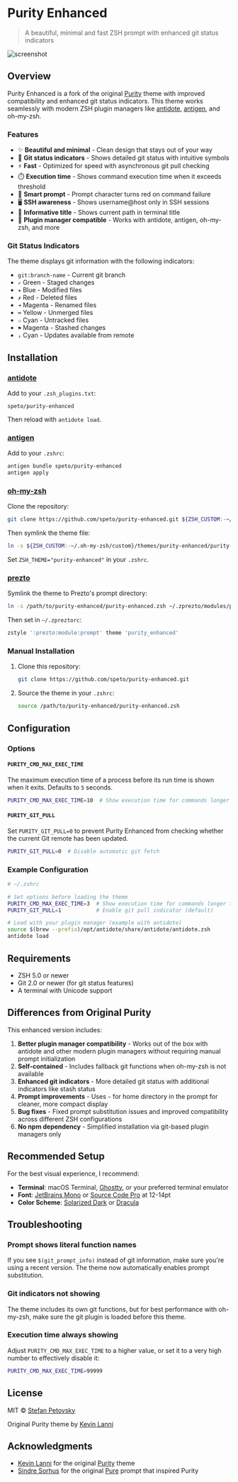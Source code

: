 # Purity Enhanced

> A beautiful, minimal and fast ZSH prompt with enhanced git status indicators

![screenshot](screenshot.png)

## Overview

Purity Enhanced is a fork of the original [Purity](https://github.com/therealklanni/purity) theme with improved compatibility and enhanced git status indicators. This theme works seamlessly with modern ZSH plugin managers like [antidote](https://github.com/mattmc3/antidote), [antigen](https://github.com/zsh-users/antigen), and oh-my-zsh.

### Features

- ✨ **Beautiful and minimal** - Clean design that stays out of your way
- 🎯 **Git status indicators** - Shows detailed git status with intuitive symbols
- ⚡ **Fast** - Optimized for speed with asynchronous git pull checking
- ⏱️ **Execution time** - Shows command execution time when it exceeds threshold
- 🔴 **Smart prompt** - Prompt character turns red on command failure
- 🖥️ **SSH awareness** - Shows username@host only in SSH sessions
- 📁 **Informative title** - Shows current path in terminal title
- 🔧 **Plugin manager compatible** - Works with antidote, antigen, oh-my-zsh, and more

### Git Status Indicators

The theme displays git information with the following indicators:

- `git:branch-name` - Current git branch
- `✓` Green - Staged changes
- `✶` Blue - Modified files
- `✗` Red - Deleted files
- `➜` Magenta - Renamed files
- `═` Yellow - Unmerged files
- `✩` Cyan - Untracked files
- `⚑` Magenta - Stashed changes
- `⇣` Cyan - Updates available from remote

## Installation

### [antidote](https://github.com/mattmc3/antidote)

Add to your `.zsh_plugins.txt`:
```
speto/purity-enhanced
```

Then reload with `antidote load`.

### [antigen](https://github.com/zsh-users/antigen)

Add to your `.zshrc`:
```sh
antigen bundle speto/purity-enhanced
antigen apply
```

### [oh-my-zsh](https://github.com/ohmyzsh/ohmyzsh)

Clone the repository:
```sh
git clone https://github.com/speto/purity-enhanced.git ${ZSH_CUSTOM:-~/.oh-my-zsh/custom}/themes/purity-enhanced
```

Then symlink the theme file:
```sh
ln -s ${ZSH_CUSTOM:-~/.oh-my-zsh/custom}/themes/purity-enhanced/purity-enhanced.zsh ${ZSH_CUSTOM:-~/.oh-my-zsh/custom}/themes/purity-enhanced.zsh-theme
```

Set `ZSH_THEME="purity-enhanced"` in your `.zshrc`.

### [prezto](https://github.com/sorin-ionescu/prezto)

Symlink the theme to Prezto's prompt directory:
```sh
ln -s /path/to/purity-enhanced/purity-enhanced.zsh ~/.zprezto/modules/prompt/functions/prompt_purity_enhanced_setup
```

Then set in `~/.zpreztorc`:
```sh
zstyle ':prezto:module:prompt' theme 'purity_enhanced'
```

### Manual Installation

1. Clone this repository:
   ```sh
   git clone https://github.com/speto/purity-enhanced.git
   ```

2. Source the theme in your `.zshrc`:
   ```sh
   source /path/to/purity-enhanced/purity-enhanced.zsh
   ```

## Configuration

### Options

#### `PURITY_CMD_MAX_EXEC_TIME`

The maximum execution time of a process before its run time is shown when it exits. Defaults to `5` seconds.

```sh
PURITY_CMD_MAX_EXEC_TIME=10  # Show execution time for commands longer than 10 seconds
```

#### `PURITY_GIT_PULL`

Set `PURITY_GIT_PULL=0` to prevent Purity Enhanced from checking whether the current Git remote has been updated.

```sh
PURITY_GIT_PULL=0  # Disable automatic git fetch
```

### Example Configuration

```sh
# ~/.zshrc

# Set options before loading the theme
PURITY_CMD_MAX_EXEC_TIME=3  # Show execution time for commands longer than 3 seconds
PURITY_GIT_PULL=1           # Enable git pull indicator (default)

# Load with your plugin manager (example with antidote)
source $(brew --prefix)/opt/antidote/share/antidote/antidote.zsh
antidote load
```

## Requirements

- ZSH 5.0 or newer
- Git 2.0 or newer (for git status features)
- A terminal with Unicode support

## Differences from Original Purity

This enhanced version includes:

1. **Better plugin manager compatibility** - Works out of the box with antidote and other modern plugin managers without requiring manual prompt initialization
2. **Self-contained** - Includes fallback git functions when oh-my-zsh is not available
3. **Enhanced git indicators** - More detailed git status with additional indicators like stash status
4. **Prompt improvements** - Uses `~` for home directory in the prompt for cleaner, more compact display
5. **Bug fixes** - Fixed prompt substitution issues and improved compatibility across different ZSH configurations
6. **No npm dependency** - Simplified installation via git-based plugin managers only

## Recommended Setup

For the best visual experience, I recommend:

- **Terminal**: macOS Terminal, [Ghostty](https://ghostty.org/), or your preferred terminal emulator
- **Font**: [JetBrains Mono](https://www.jetbrains.com/lp/mono/) or [Source Code Pro](https://github.com/adobe/source-code-pro) at 12-14pt
- **Color Scheme**: [Solarized Dark](https://ethanschoonover.com/solarized/) or [Dracula](https://draculatheme.com/)

## Troubleshooting

### Prompt shows literal function names

If you see `$(git_prompt_info)` instead of git information, make sure you're using a recent version. The theme now automatically enables prompt substitution.

### Git indicators not showing

The theme includes its own git functions, but for best performance with oh-my-zsh, make sure the git plugin is loaded before this theme.

### Execution time always showing

Adjust `PURITY_CMD_MAX_EXEC_TIME` to a higher value, or set it to a very high number to effectively disable it:
```sh
PURITY_CMD_MAX_EXEC_TIME=99999
```



## License

MIT © [Stefan Petovsky](https://github.com/speto)

Original Purity theme by [Kevin Lanni](https://github.com/therealklanni)

## Acknowledgments

- [Kevin Lanni](https://github.com/therealklanni) for the original [Purity](https://github.com/therealklanni/purity) theme
- [Sindre Sorhus](https://github.com/sindresorhus) for the original [Pure](https://github.com/sindresorhus/pure) prompt that inspired Purity
